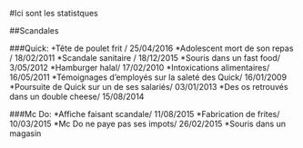 #Ici sont les statistques

##Scandales
	
###Quick:
+Tête de poulet frit / 25/04/2016
*Adolescent mort de son repas / 18/02/2011
*Scandale sanitaire / 18/12/2015
*Souris dans un fast food/ 3/05/2012 
*Hamburger halal/ 17/02/2010
*Intoxications alimentaires/ 16/05/2011
*Témoignages d’employés sur la saleté des Quick/ 16/01/2009
*Poursuite de Quick sur un de ses salariés/ 03/01/2013
*Des os retrouvés dans un double cheese/ 15/08/2014
	
###Mc Do:
*Affiche faisant scandale/ 11/08/2015
*Fabrication de frites/ 10/03/2015
*Mc Do ne paye pas ses impots/ 26/02/2015
*Souris dans un magasin  

